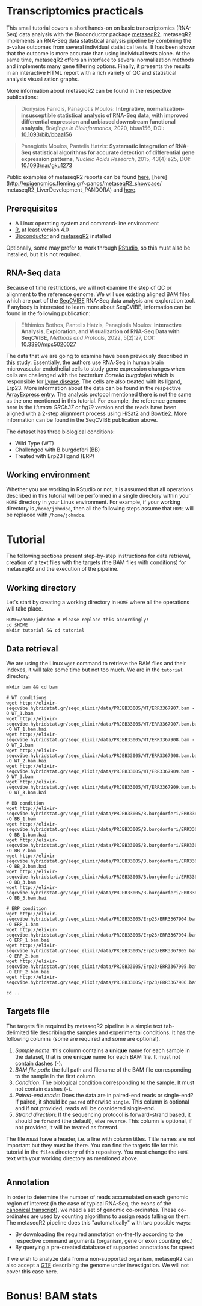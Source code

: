 # Transcriptomics practicals

This small tutorial covers a short hands-on on basic transcriptomics (RNA-Seq)
data analysis with the Bioconductor package [metaseqR2](https://www.bioconductor.org/packages/release/bioc/html/metaseqR2.html). 
metaseqR2 implements an RNA-Seq data statistical analysis pipeline by combining 
the p-value outcomes from several individual statistical tests. It has been 
shown that the outcome is more accurate than using individual tests alone. At 
the same time, metaseqR2 offers an interface to several normalization methods 
and implements many gene filtering options. Finally, it presents the results in 
an interactive HTML report with a rich variety of QC and statistical analysis 
visualization graphs.

More information about metaseqR2 can be found in the respective publications:

> Dionysios Fanidis, Panagiotis Moulos: **Integrative, normalization-insusceptible statistical analysis of RNA-Seq data, with improved differential expression and unbiased downstream functional analysis**, *Briefings in Bioinformatics*, 2020, bbaa156, DOI: [10.1093/bib/bbaa156](https://doi.org/10.1093/bib/bbaa156)

> Panagiotis Moulos, Pantelis Hatzis: **Systematic integration of RNA-Seq statistical algorithms for accurate detection of differential gene expression patterns**, *Nucleic Acids Research*, 2015, 43(4):e25, DOI: [10.1093/nar/gku1273](https://doi.org/10.1093/nar/gku1273)

Public examples of metaseqR2 reports can be found [here](http://epigenomics.fleming.gr/~panos/metaseqR2_showcase/metaseqR2_DOX_vs_CON_3I4_76_PANDORA),
[here](http://epigenomics.fleming.gr/~panos/metaseqR2_showcase/ metaseqR2_LiverDevelopment_PANDORA)
and [here](http://epigenomics.fleming.gr/~panos/metaseqR2_showcase/metaseqR2_Smyd3_PANDORA).

## Prerequisites

* A Linux operating system and command-line environment
* [R](https://www.r-project.org/), at least version 4.0
* [Bioconductor](https://www.bioconductor.org/) and [metaseqR2](https://www.bioconductor.org/packages/release/bioc/html/metaseqR2.html) installed

Optionally, some may prefer to work through [RStudio](https://posit.co/download/rstudio-desktop/), 
so this must also be installed, but it is not required.

## RNA-Seq data

Because of time restrictions, we will not examine the step of QC or alignment to
the reference genome. We will use existing aligned BAM files which are part of
the [SeqCVIBE](http://elixir-seqcvibe.hybridstat.gr/seqcvibe) RNA-Seq data 
analysis and exploration tool. If anybody is interested to learn more about 
SeqCVIBE, information can be found in the following publication:

> Efthimios Bothos, Pantelis Hatzis, Panagiotis Moulos: **Interactive Analysis, Exploration, and Visualization of RNA-Seq Data with SeqCVIBE**, *Methods and Protcols*, 2022, 5(2):27, DOI: [10.3390/mps5020027](https://doi.org/10.3390/mps5020027)

The data that we are going to examine have been previously described in 
[this](https://www.frontiersin.org/articles/10.3389/fmicb.2021.760627/full) 
study. Essentially, the authors use RNA-Seq in human brain microvascular 
endothelial cells to study gene expression changes when cells are challenged 
with the bacterium *Borrelia burgdoferi* which is responsible for 
[Lyme disease](https://www.cdc.gov/lyme/index.html). The cells are also treated
with its ligand, Erp23. More information about the data can be found in the
respective [ArrayExpress](https://www.ebi.ac.uk/biostudies/arrayexpress)
[entry](https://www.ebi.ac.uk/biostudies/arrayexpress/studies/E-MTAB-8053). The
analysis protocol mentioned there is not the same as the one mentioned in this
tutorial. For example, the reference genome here is the *Human GRCh37* or *hg19*
version and the reads have been aligned with a 2-step alignment process using
[HiSat2](http://daehwankimlab.github.io/hisat2/) and 
[Bowtie2](https://bowtie-bio.sourceforge.net/bowtie2/). More information can be
found in the SeqCVIBE publication above.

The dataset has three biological conditions:
- Wild Type (WT)
- Challenged with B.burgdoferi (BB)
- Treated with Erp23 ligand (ERP)

## Working environment

Whether you are working in RStudio or not, it is assumed that all operations
described in this tutorial will be performed in a single directory within your
`HOME` directory in your Linux environment. For example, if your working
directory is `/home/johndoe`, then all the following steps assume that `HOME`
will be replaced with `/home/johndoe`.

# Tutorial

The following sections present step-by-step instructions for data retrieval,
creation of a text files with the targets (the BAM files with conditions) for
metaseqR2 and the execution of the pipeline.

## Working directory

Let's start by creating a working directory in `HOME` where all the operations
will take place.

```
HOME=/home/johndoe # Please replace this accordingly!
cd $HOME
mkdir tutorial && cd tutorial
```

## Data retrieval

We are using the Linux `wget` command to retrieve the BAM files and their 
indexes, it will take some time but not too much. We are in the `tutorial` 
directory.

```
mkdir bam && cd bam

# WT conditions
wget http://elixir-seqcvibe.hybridstat.gr/seqc_elixir/data/PRJEB33005/WT/ERR3367907.bam -O WT_1.bam
wget http://elixir-seqcvibe.hybridstat.gr/seqc_elixir/data/PRJEB33005/WT/ERR3367907.bam.bai -O WT_1.bam.bai
wget http://elixir-seqcvibe.hybridstat.gr/seqc_elixir/data/PRJEB33005/WT/ERR3367908.bam -O WT_2.bam
wget http://elixir-seqcvibe.hybridstat.gr/seqc_elixir/data/PRJEB33005/WT/ERR3367908.bam.bai -O WT_2.bam.bai
wget http://elixir-seqcvibe.hybridstat.gr/seqc_elixir/data/PRJEB33005/WT/ERR3367909.bam -O WT_3.bam
wget http://elixir-seqcvibe.hybridstat.gr/seqc_elixir/data/PRJEB33005/WT/ERR3367909.bam.bai -O WT_3.bam.bai

# BB condition
wget http://elixir-seqcvibe.hybridstat.gr/seqc_elixir/data/PRJEB33005/B.burgdorferi/ERR3367901.bam -O BB_1.bam
wget http://elixir-seqcvibe.hybridstat.gr/seqc_elixir/data/PRJEB33005/B.burgdorferi/ERR3367901.bam.bai -O BB_1.bam.bai
wget http://elixir-seqcvibe.hybridstat.gr/seqc_elixir/data/PRJEB33005/B.burgdorferi/ERR3367902.bam -O BB_2.bam
wget http://elixir-seqcvibe.hybridstat.gr/seqc_elixir/data/PRJEB33005/B.burgdorferi/ERR3367902.bam.bai -O BB_2.bam.bai
wget http://elixir-seqcvibe.hybridstat.gr/seqc_elixir/data/PRJEB33005/B.burgdorferi/ERR3367903.bam -O BB_3.bam
wget http://elixir-seqcvibe.hybridstat.gr/seqc_elixir/data/PRJEB33005/B.burgdorferi/ERR3367903.bam.bai -O BB_3.bam.bai

# ERP condition
wget http://elixir-seqcvibe.hybridstat.gr/seqc_elixir/data/PRJEB33005/Erp23/ERR3367904.bam -O ERP_1.bam
wget http://elixir-seqcvibe.hybridstat.gr/seqc_elixir/data/PRJEB33005/Erp23/ERR3367904.bam.bai -O ERP_1.bam.bai
wget http://elixir-seqcvibe.hybridstat.gr/seqc_elixir/data/PRJEB33005/Erp23/ERR3367905.bam -O ERP_2.bam
wget http://elixir-seqcvibe.hybridstat.gr/seqc_elixir/data/PRJEB33005/Erp23/ERR3367905.bam.bai -O ERP_2.bam.bai
wget http://elixir-seqcvibe.hybridstat.gr/seqc_elixir/data/PRJEB33005/Erp23/ERR3367906.bam

cd ..
```

## Targets file

The targets file required by metaseqR2 pipeline is a simple text tab-delimited
file describing the samples and experimental conditions. It has the following
columns (some are required and some are optional).

1. *Sample name*: this column contains a **unique** name for each sample in the
dataset, that is one **unique** name for each BAM file. It must not contain
dashes (-).
2. *BAM file path*: the full path and filename of the BAM file corresponding to
the sample in the first column.
3. *Condition*: The biological condition corresponding to the sample. It must 
not contain dashes (-).
4. *Paired-end reads*: Does the data are in paired-end reads or single-end? If
paired, it should be `paired` otherwise `single`. This column is optional and if 
not provided, reads will be cosnidered single-end.
5. *Strand direction*: If the sequencing protocol is forward-strand based, it
should be `forward` (the default), else `reverse`. This column is optional, if
not provided, it will be treated as forward.

The file *must* have a header, i.e. a line with column titles. Title names are
not important but they must be there. You can find the targets file for this
tutorial in the `files` directory of this repository. You must change the `HOME`
text with your working directory as mentioned above.

```

```

## Annotation

In order to determine the number of reads accumulated on each genomic region of
interest (in the case of typical RNA-Seq, the exons of the 
[canonical transcript](https://www.ensembl.org/info/genome/genebuild/canonical.html)), 
we need a set of genomic co-ordinates. These co-ordinates are used by counting
algorithms to assign reads falling on them. The metaseqR2 pipeline does this
"automatically" with two possible ways:

* By downloading the required annotation on-the-fly according to the respective
command arguments (organism, gene or exon counting etc.)
* By querying a pre-created database of supported annotations for speed

If we wish to analyze data from a non-supported organism, metaseqR2 can also
accept a [GTF](https://www.ensembl.org/info/website/upload/gff.html) describing
the genome under investigation. We will not cover this case here.

 


# Bonus! BAM stats

##
